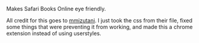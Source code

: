 Makes Safari Books Online eye friendly.

All credit for this goes to [mmizutani](https://github.com/mmizutani/userstyles-safari-books-online). I just took the css from their file, fixed some things that were preventing it from working, and made this a chrome extension instead of using userstyles.
